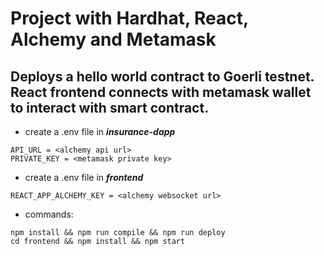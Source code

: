 # Project with Hardhat, React, Alchemy and Metamask

## Deploys a hello world contract to Goerli testnet. React frontend connects with metamask wallet to interact with smart contract.


* create a .env file in ***insurance-dapp***
```
API_URL = <alchemy api url>
PRIVATE_KEY = <metamask private key>
```
* create a .env file in ***frontend***
```
REACT_APP_ALCHEMY_KEY = <alchemy websocket url>
```

* commands:
```
npm install && npm run compile && npm run deploy
cd frontend && npm install && npm start
```